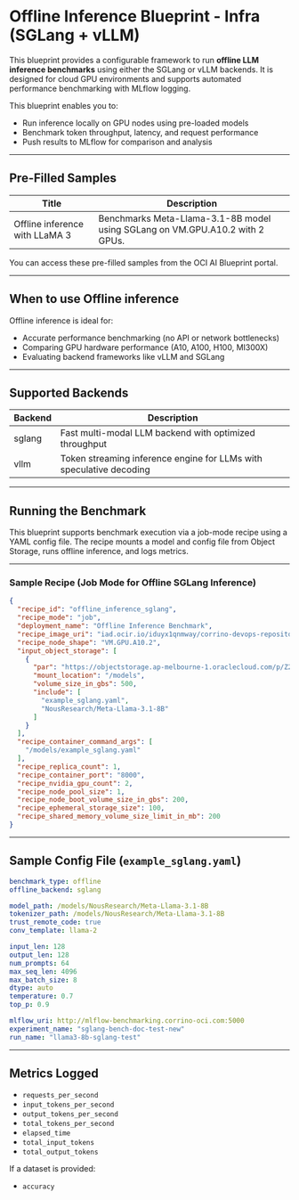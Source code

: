 # Offline Inference Blueprint - Infra (SGLang + vLLM)

This blueprint provides a configurable framework to run **offline LLM inference benchmarks** using either the SGLang or vLLM backends. It is designed for cloud GPU environments and supports automated performance benchmarking with MLflow logging.

This blueprint enables you to:
- Run inference locally on GPU nodes using pre-loaded models
- Benchmark token throughput, latency, and request performance
- Push results to MLflow for comparison and analysis

---

## Pre-Filled Samples

| Title                         | Description                                                                 |
|------------------------------|-----------------------------------------------------------------------------|
|Offline inference with LLaMA 3|Benchmarks Meta-Llama-3.1-8B model using SGLang on VM.GPU.A10.2 with 2 GPUs. |

You can access these pre-filled samples from the OCI AI Blueprint portal.

---
## When to use Offline inference 

Offline inference is ideal for:
- Accurate performance benchmarking (no API or network bottlenecks)
- Comparing GPU hardware performance (A10, A100, H100, MI300X)
- Evaluating backend frameworks like vLLM and SGLang

---

## Supported Backends

| Backend  | Description                                                  |
|----------|--------------------------------------------------------------|
| sglang   | Fast multi-modal LLM backend with optimized throughput      |
| vllm     | Token streaming inference engine for LLMs with speculative decoding |

---

## Running the Benchmark

This blueprint supports benchmark execution via a job-mode recipe using a YAML config file. The recipe mounts a model and config file from Object Storage, runs offline inference, and logs metrics.

---

### Sample Recipe (Job Mode for Offline SGLang Inference)

```json
{
  "recipe_id": "offline_inference_sglang",
  "recipe_mode": "job",
  "deployment_name": "Offline Inference Benchmark",
  "recipe_image_uri": "iad.ocir.io/iduyx1qnmway/corrino-devops-repository:llm-benchmark-0409-v2",
  "recipe_node_shape": "VM.GPU.A10.2",
  "input_object_storage": [
    {
      "par": "https://objectstorage.ap-melbourne-1.oraclecloud.com/p/Z2q73uuLCAxCbGXJ99CIeTxnCTNipsE-1xHE9HYfCz0RBYPTcCbqi9KHViUEH-Wq/n/iduyx1qnmway/b/mymodels/o/",
      "mount_location": "/models",
      "volume_size_in_gbs": 500,
      "include": [
        "example_sglang.yaml",
        "NousResearch/Meta-Llama-3.1-8B"
      ]
    }
  ],
  "recipe_container_command_args": [
    "/models/example_sglang.yaml"
  ],
  "recipe_replica_count": 1,
  "recipe_container_port": "8000",
  "recipe_nvidia_gpu_count": 2,
  "recipe_node_pool_size": 1,
  "recipe_node_boot_volume_size_in_gbs": 200,
  "recipe_ephemeral_storage_size": 100,
  "recipe_shared_memory_volume_size_limit_in_mb": 200
}
```

---

## Sample Config File (`example_sglang.yaml`)

```yaml
benchmark_type: offline
offline_backend: sglang

model_path: /models/NousResearch/Meta-Llama-3.1-8B
tokenizer_path: /models/NousResearch/Meta-Llama-3.1-8B
trust_remote_code: true
conv_template: llama-2

input_len: 128
output_len: 128
num_prompts: 64
max_seq_len: 4096
max_batch_size: 8
dtype: auto
temperature: 0.7
top_p: 0.9

mlflow_uri: http://mlflow-benchmarking.corrino-oci.com:5000
experiment_name: "sglang-bench-doc-test-new"
run_name: "llama3-8b-sglang-test"
```

---

## Metrics Logged

- `requests_per_second`
- `input_tokens_per_second`
- `output_tokens_per_second`
- `total_tokens_per_second`
- `elapsed_time`
- `total_input_tokens`
- `total_output_tokens`

If a dataset is provided:
- `accuracy`
